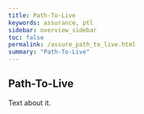 ```yaml
---
title: Path-To-Live
keywords: assurance, ptl
sidebar: overview_sidebar
toc: false
permalink: /assure_path_to_live.html
summary: "Path-To-Live"
---
```


## Path-To-Live ##

Text about it.
